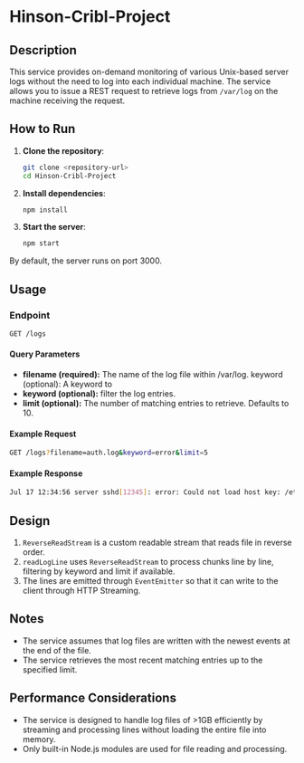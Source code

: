 # Hinson-Cribl-Project

## Description

This service provides on-demand monitoring of various Unix-based server logs without the need to log into each individual machine. The service allows you to issue a REST request to retrieve logs from `/var/log` on the machine receiving the request.

## How to Run

1. **Clone the repository**:

   ```bash
   git clone <repository-url>
   cd Hinson-Cribl-Project
   ```

2. **Install dependencies**:

    ```bash
    npm install
    ```

3. **Start the server**:

    ```bash
    npm start
    ```

By default, the server runs on port 3000.

## Usage

### Endpoint

```bash
GET /logs
```

#### Query Parameters

- **filename (required):** The name of the log file within /var/log.
keyword (optional): A keyword to
- **keyword (optional):**  filter the log entries.
- **limit (optional):** The number of matching entries to retrieve. Defaults to 10.

#### Example Request

```bash
GET /logs?filename=auth.log&keyword=error&limit=5
```

#### Example Response

```bash
Jul 17 12:34:56 server sshd[12345]: error: Could not load host key: /etc/ssh/ssh_host_ed25519_keyJul 17 12:35:01 server sshd[12345]: error: Could not load host key: /etc/ssh/ssh_host_rsa_key
```

## Design

1. `ReverseReadStream` is a custom readable stream that reads file in reverse order.
2. `readLogLine` uses `ReverseReadStream` to process chunks line by line, filtering by keyword and limit if available.
3. The lines are emitted through `EventEmitter` so that it can write to the client through HTTP Streaming.

## Notes

- The service assumes that log files are written with the newest events at the end of the file.
- The service retrieves the most recent matching entries up to the specified limit.

## Performance Considerations

- The service is designed to handle log files of >1GB efficiently by streaming and processing lines without loading the entire file into memory.
- Only built-in Node.js modules are used for file reading and processing.
